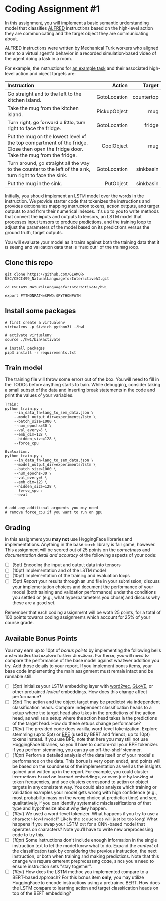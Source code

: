 
# Coding Assignment #1

In this assignment, you will implement a basic semantic understanding model that classifies [ALFRED](https://askforalfred.com/) instructions based on the high-level action they are communicating and the target object they are communicating about.

ALFRED instructions were written by Mechanical Turk workers who aligned them to a virtual agent's behavior in a recorded simulation-based video of the agent doing a task in a room.

For example, the instructions for [an example task](https://askforalfred.com/?vid=8781) and their associated high-level action and object targets are:

| Instruction                                                                                                                          | Action       | Target     |
| :----------------------------------------------------------------------------------------------------------------------------------- | ------------:| ----------:|
| Go straight and to the left to the kitchen island.                                                                                   | GotoLocation | countertop |
| Take the mug from the kitchen island.                                                                                                | PickupObject | mug        |
| Turn right, go forward a little, turn right to face the fridge.                                                                      | GotoLocation | fridge     |
| Put the mug on the lowest level of the top compartment of the fridge. Close then open the fridge door. Take the mug from the fridge. | CoolObject   | mug        |
| Turn around, go straight all the way to the counter to the left of the sink, turn right to face the sink.                            | GotoLocation | sinkbasin  |
| Put the mug in the sink.                                                                                                             | PutObject    | sinkbasin  |

Initially, you should implement an LSTM model over the words in the instruction. We provide starter code that tokenizes the instructions and provides dictionaries mapping instruction tokens, action outputs, and target outputs to and from their numerical indexes. It's up to you to write methods that convert the inputs and outputs to tensors, an LSTM model that processes input tensors to produce predictions, and the training loop to adjust the parameters of the model based on its predictions versus the ground truth, target outputs.

You will evaluate your model as it trains against both the training data that it is seeing and validation data that is "held out" of the training loop. 

## Clone this repo
```
git clone https://github.com/GLAMOR-USC/CSCI499_NaturalLanguageforInteractiveAI.git

cd CSCI499_NaturalLanguageforInteractiveAI/hw1

export PYTHONPATH=$PWD:$PYTHONPATH
```

## Install some packages

```
# first create a virtualenv 
virtualenv -p $(which python3) ./hw1

# activate virtualenv
source ./hw1/bin/activate

# install packages
pip3 install -r requirements.txt
```

## Train model

The training file will throw some errors out of the box. You will need to fill in the TODOs before anything starts to train.
While debugging, consider taking a small subset of the data and inserting break statements in the code and print the values of your variables.

```
Train:
python train.py \
    --in_data_fn=lang_to_sem_data.json \
    --model_output_dir=experiments/lstm \
    --batch_size=1000 \
    --num_epochs=30 \
    --val_every=5 \
    --emb_dim=128 \
    --hidden_size=128 \
    --force_cpu 

Evaluation:
python train.py \
    --in_data_fn=lang_to_sem_data.json \
    --model_output_dir=experiments/lstm \
    --batch_size=1000 \
    --num_epochs=30 \
    --val_every=5 \
    --emb_dim=128 \
    --hidden_size=128 \
    --force_cpu \
    --eval


# add any additional argments you may need
# remove force_cpu if you want to run on gpu
```


## Grading

In this assignment you **may not** use HuggingFace libraries and implementations. Anything in the base `torch` library is fair game, however.
This assignment will be scored out of 25 points on the *correctness* and *documentation detail and accuracy* of the following aspects of your code:

- [ ] (5pt) Encoding the input and output data into tensors
- [ ] (10pt) Implementation and of the LSTM model
- [ ] (10pt) Implementation of the training and evaluation loops
- [ ] (5pt) *Report* your results through an .md file in your submission; discuss your implementation choices and document the performance of your model (both training and validation performance) under the conditions you settled on (e.g., what hyperparameters you chose) and discuss why these are a good set.

Remember that each coding assignment will be woth 25 points, for a total of 100 points towards coding assignments which account for 25% of your course grade.

## Available Bonus Points

You may earn up to 10pt of *bonus points* by implementing the following bells and whistles that explore further directions. For these, you will need to compare the performance of the base model against whatever addition you try. Add those details to your report. If you implement bonus items, your base code implementing the main assignment must remain intact and be runnable still.

- [ ] (*5pt*) Initialize your LSTM embedding layer with [word2vec](https://mccormickml.com/2016/04/12/googles-pretrained-word2vec-model-in-python/), [GLoVE](https://nlp.stanford.edu/projects/glove/), or other pretrained *lexical* embeddings. How does this change affect performance?
- [ ] (*5pt*) The action and the object target may be predicted via independent classification heads. Compare independent classification heads to a setup where the target head also takes in the predictions of the action head, as well as a setup where the action head takes in the predictions of the target head. How do these setups change performance?
- [ ] (*10pt*) The provided code does vanilla, word-level tokenization. Explore stemming (up to 5pt) or [BPE](https://en.wikipedia.org/wiki/Byte_pair_encoding) (used by BERT and friends; up to 10pt) tokens instead. If you use BPE, note that here you may still not use HuggingFace libraries, so you'll have to custom-roll your BPE tokenizer. If you perform stemming, you can try an off-the-shelf stemmer.
- [ ] (*10pt*) Perform a detailed analysis of the data itself or of your model's performance on the data. This bonus is very open ended, and points will be based on the soundness of the implementation as well as the insights gained and written up in the report. For example, you could cluster instructions based on learned embeddings, or even just by looking at token frequencies, and see clusters correspond to action or object targets in any consistent way. You could also analyze which training or validation examples your model gets wrong with high confidence (e.g., most probability mass on the wrong choice at prediction time) and see, qualitatively, if you can identify systematic misclassifications of that type and hypothesize about why they happen.
- [ ] (*10pt*) We used a word-level tokenizer. What happens if you try to use a character-level model? Likely the sequences will just be too long! What happens if you swap your LSTM out for a CNN-based model that operates on characters? Note you'll have to write new preprocessing code to try this.
- [ ] (*10pt*) Some instructions don't include enough information in the single instruction text to let the model know what to do. Expand the *context* of the classification task by considering the previous instruction, the next instruction, or both when training and making predictions. Note that this change will require different preprocessing code, since you'll need to ensure instruction sets "stay together". 
- [ ] (*10pt*) How does the LSTM method you implemented compare to a BERT-based approach? For this bonus item **only**, you may utilize HuggingFace to encode instructions using a pretrained BERT. How does the LSTM compare to learning action and target classification heads on top of the BERT embedding?
